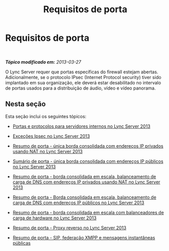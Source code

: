 ﻿---
title: Requisitos de porta
TOCTitle: Requisitos de porta
ms:assetid: 9a6c1300-ef88-4181-a8f1-43cd3093962b
ms:mtpsurl: https://technet.microsoft.com/pt-br/library/Gg398798(v=OCS.15)
ms:contentKeyID: 49307572
ms.date: 05/19/2016
mtps_version: v=OCS.15
ms.translationtype: HT
---

# Requisitos de porta

 

_**Tópico modificado em:** 2013-03-27_

O Lync Server requer que portas específicas do firewall estejam abertas. Adicionalmente, se o protocolo IPsec (Internet Protocol security) tiver sido implantado em sua organização, ele deverá estar desabilitado no intervalo de portas usados para a distribuição de áudio, vídeo e vídeo panorama.

## Nesta seção

Esta seção inclui os seguintes tópicos:

  - [Portas e protocolos para servidores internos no Lync Server 2013](lync-server-2013-ports-and-protocols-for-internal-servers.md)

  - [Exceções Ipsec no Lync Server 2013](lync-server-2013-ipsec-exceptions.md)

  - [Resumo de porta - única borda consolidada com endereços IP privados usando NAT no Lync Server 2013](lync-server-2013-port-summary-single-consolidated-edge-with-private-ip-addresses-using-nat.md)

  - [Sumário de porta - única borda consolidada com endereços IP públicos no Lync Server 2013](lync-server-2013-port-summary-single-consolidated-edge-with-public-ip-addresses.md)

  - [Resumo de porta - borda consolidada em escala, balanceamento de carga de DNS com endereços IP privados usando NAT no Lync Server 2013](lync-server-2013-port-summary-scaled-consolidated-edge-dns-load-balancing-with-private-ip-addresses-using-nat.md)

  - [Resumo de porta - Borda consolidada em escala, balanceamento de carga de DNS com endereços IP públicos no Lync Server 2013](lync-server-2013-port-summary-scaled-consolidated-edge-dns-load-balancing-with-public-ip-addresses.md)

  - [Resumo de porta - borda consolidada em escala com balanceadores de carga de hardware no Lync Server 2013](lync-server-2013-port-summary-scaled-consolidated-edge-with-hardware-load-balancers.md)

  - [Resumo de porta - Proxy reverso no Lync Server 2013](lync-server-2013-port-summary-reverse-proxy.md)

  - [Resumo de porta - SIP, federação XMPP e mensagens instantâneas públicas](lync-server-2013-port-summary-sip-xmpp-federation-and-public-instant-messaging.md)

